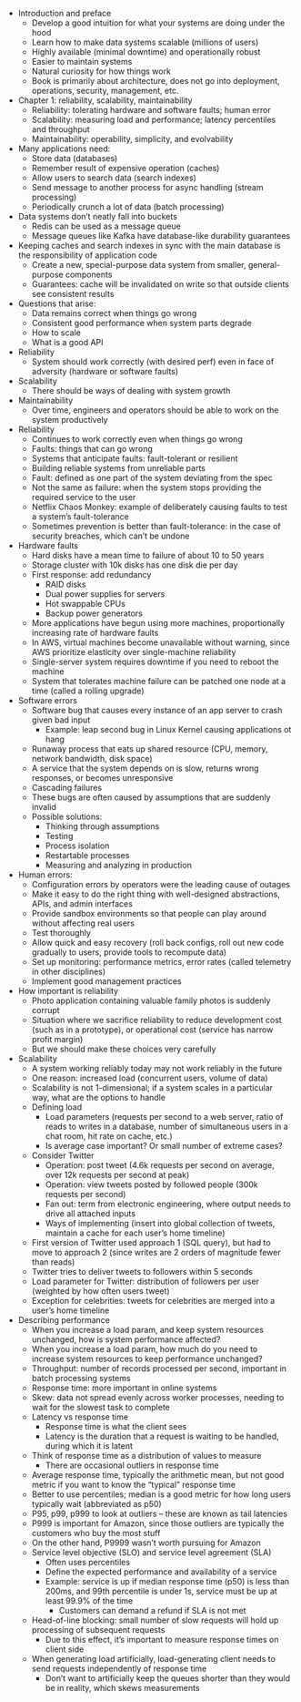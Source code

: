 * Introduction and preface
    * Develop a good intuition for what your systems are doing under the hood
    * Learn how to make data systems scalable (millions of users)
    * Highly available (minimal downtime) and operationally robust
    * Easier to maintain systems
    * Natural curiosity for how things work
    * Book is primarily about architecture, does not go into deployment, operations, security, management, etc.
* Chapter 1: reliability, scalability, maintainability
    * Reliability: tolerating hardware and software faults; human error
    * Scalability: measuring load and performance; latency percentiles and throughput
    * Maintainability: operability, simplicity, and evolvability
* Many applications need:
    * Store data (databases)
    * Remember result of expensive operation (caches)
    * Allow users to search data (search indexes)
    * Send message to another process for async handling (stream processing)
    * Periodically crunch a lot of data (batch processing)
* Data systems don’t neatly fall into buckets
    * Redis can be used as a message queue
    * Message queues like Kafka have database-like durability guarantees
* Keeping caches and search indexes in sync with the main database is the responsibility of application code
    * Create a new, special-purpose data system from smaller, general-purpose components
    * Guarantees: cache will be invalidated on write so that outside clients see consistent results
* Questions that arise:
    * Data remains correct when things go wrong
    * Consistent good performance when system parts degrade
    * How to scale
    * What is a good API
* Reliability
    * System should work correctly (with desired perf) even in face of adversity (hardware or software faults)
* Scalability
    * There should be ways of dealing with system growth
* Maintainability
    * Over time, engineers and operators should be able to work on the system productively
* Reliability
    * Continues to work correctly even when things go wrong
    * Faults: things that can go wrong
    * Systems that anticipate faults: fault-tolerant or resilient
    * Building reliable systems from unreliable parts
    * Fault: defined as one part of the system deviating from the spec
    * Not the same as failure: when the system stops providing the required service to the user
    * Netflix Chaos Monkey: example of deliberately causing faults to test a system’s fault-tolerance
    * Sometimes prevention is better than fault-tolerance: in the case of security breaches, which can’t be undone
* Hardware faults
    * Hard disks have a mean time to failure of about 10 to 50 years
    * Storage cluster with 10k disks has one disk die per day
    * First response: add redundancy
        * RAID disks
        * Dual power supplies for servers
        * Hot swappable CPUs
        * Backup power generators
    * More applications have begun using more machines, proportionally increasing rate of hardware faults
    * In AWS, virtual machines become unavailable without warning, since AWS prioritize elasticity over single-machine reliability
    * Single-server system requires downtime if you need to reboot the machine
    * System that tolerates machine failure can be patched one node at a time (called a rolling upgrade)
* Software errors
    * Software bug that causes every instance of an app server to crash given bad input
        * Example: leap second bug in Linux Kernel causing applications ot hang
    * Runaway process that eats up shared resource (CPU, memory, network bandwidth, disk space)
    * A service that the system depends on is slow, returns wrong responses, or becomes unresponsive
    * Cascading failures
    * These bugs are often caused by assumptions that are suddenly invalid
    * Possible solutions:
        * Thinking through assumptions
        * Testing
        * Process isolation
        * Restartable processes
        * Measuring and analyzing in production
* Human errors:
    * Configuration errors by operators were the leading cause of outages
    * Make it easy to do the right thing with well-designed abstractions, APIs, and admin interfaces
    * Provide sandbox environments so that people can play around without affecting real users
    * Test thoroughly
    * Allow quick and easy recovery (roll back configs, roll out new code gradually to users, provide tools to recompute data)
    * Set up monitoring: performance metrics, error rates (called telemetry in other disciplines)
    * Implement good management practices
* How important is reliability
    * Photo application containing valuable family photos is suddenly corrupt
    * Situation where we sacrifice reliability to reduce development cost (such as in a prototype), or operational cost (service has narrow profit margin)
    * But we should make these choices very carefully
* Scalability
    * A system working reliably today may not work reliably in the future
    * One reason: increased load (concurrent users, volume of data)
    * Scalability is not 1-dimensional; if a system scales in a particular way, what are the options to handle
    * Defining load
        * Load parameters (requests per second to a web server, ratio of reads to writes in a database, number of simultaneous users in a chat room, hit rate on cache, etc.)
        * Is average case important? Or small number of extreme cases?
    * Consider Twitter
        * Operation: post tweet (4.6k requests per second on average, over 12k requests per second at peak)
        * Operation: view tweets posted by followed people (300k requests per second)
        * Fan out: term from electronic engineering, where output needs to drive all attached inputs
        * Ways of implementing (insert into global collection of tweets, maintain a cache for each user’s home timeline)
    * First version of Twitter used approach 1 (SQL query), but had to move to approach 2 (since writes are 2 orders of magnitude fewer than reads)
    * Twitter tries to deliver tweets to followers within 5 seconds
    * Load parameter for Twitter: distribution of followers per user (weighted by how often users tweet)
    * Exception for celebrities: tweets for celebrities are merged into a user’s home timeline
* Describing performance
    * When you increase a load param, and keep system resources unchanged, how is system performance affected?
    * When you increase a load param, how much do you need to increase system resources to keep performance unchanged?
    * Throughput: number of records processed per second, important in batch processing systems
    * Response time: more important in online systems
    * Skew: data not spread evenly across worker processes, needing to wait for the slowest task to complete
    * Latency vs response time
        * Response time is what the client sees
        * Latency is the duration that a request is waiting to be handled, during which it is latent
    * Think of response time as a distribution of values to measure
        * There are occasional outliers in response time
    * Average response time, typically the arithmetic mean, but not good metric if you want to know the “typical” response time
    * Better to use percentiles; median is a good metric for how long users typically wait (abbreviated as p50)
    * P95, p99, p999 to look at outliers – these are known as tail latencies
    * P999 is important for Amazon, since those outliers are typically the customers who buy the most stuff
    * On the other hand, P9999 wasn’t worth pursuing for Amazon
    * Service level objective (SLO) and service level agreement (SLA)
        * Often uses percentiles
        * Define the expected performance and availability of a service
        * Example: service is up if median response time (p50) is less than 200ms, and 99th percentile is under 1s, service must be up at least 99.9% of the time
            * Customers can demand a refund if SLA is not met
    * Head-of-line blocking: small number of slow requests will hold up processing of subsequent requests
        * Due to this effect, it’s important to measure response times on client side
    * When generating load artificially, load-generating client needs to send requests independently of response time
        * Don’t want to artificially keep the queues shorter than they would be in reality, which skews measurements
